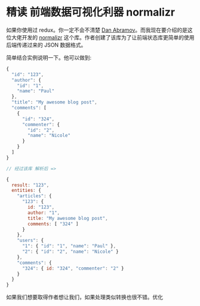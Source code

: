 # 精读 前端数据可视化利器 normalizr

如果你使用过 redux。你一定不会不清楚 [Dan Abramov](http://github.com/gaearon)。而我现在要介绍的是这位大佬开发的 [normalizr](https://github.com/paularmstrong/normalizr) 这个库。作者创建了该库为了让前端状态库更简单的使用后端传递过来的 JSON 数据格式。

简单结合实例说明一下。他可以做到:

```js
{
  "id": "123",
  "author": {
    "id": "1",
    "name": "Paul"
  },
  "title": "My awesome blog post",
  "comments": [
    {
      "id": "324",
      "commenter": {
        "id": "2",
        "name": "Nicole"
      }
    }
  ]
}

// 经过该库 解析后 => 

{
  result: "123",
  entities: {
    "articles": {
      "123": {
        id: "123",
        author: "1",
        title: "My awesome blog post",
        comments: [ "324" ]
      }
    },
    "users": {
      "1": { "id": "1", "name": "Paul" },
      "2": { "id": "2", "name": "Nicole" }
    },
    "comments": {
      "324": { id: "324", "commenter": "2" }
    }
  }
}
```

如果我们想要取得作者想让我们，如果处理类似转换也很不错。优化

